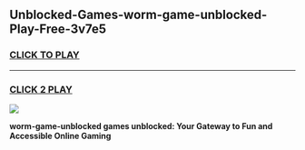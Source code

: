
## Unblocked-Games-worm-game-unblocked-Play-Free-3v7e5
<h3>
<a href="https://premium76.site?title=worm-game-unblocked&ref=18A1">CLICK TO PLAY</a></h3>
<hr>

<h3>
<a href="https://premium76.site?title=worm-game-unblocked&ref=18A1">CLICK 2 PLAY</a>
  
</h3>

<a href="https://premium76.site?title=worm-game-unblocked&ref=18A1"><img src="https://clearcache.store/games.png"></a>


**worm-game-unblocked games unblocked: Your Gateway to Fun and Accessible Online Gaming**
